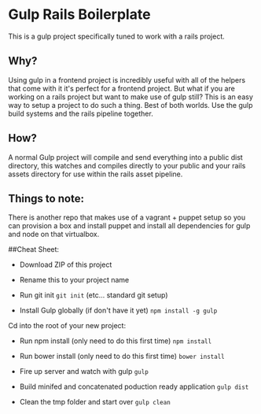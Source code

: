 Gulp Rails Boilerplate
================
This is a gulp project specifically tuned to work with a rails project.

## Why?
Using gulp in a frontend project is incredibly useful with all of the helpers that come with it it's perfect for a frontend project.
But what if you are working on a rails project but want to make use of gulp still? This is an easy way to setup a project to do such a thing. Best of both worlds. Use the gulp build systems and the rails pipeline together.

## How?
A normal Gulp project will compile and send everything into a public dist directory, this watches and compiles directly to your public and your rails assets directory for use within the rails asset pipeline.

## Things to note:
There is another repo that makes use of a vagrant + puppet setup so you can provision a box and install puppet and install all dependencies for gulp and node on that virtualbox.

##Cheat Sheet:

- Download ZIP of this project

- Rename this to your project name

- Run git init `git init` (etc... standard git setup)

- Install Gulp globally (if don't have it yet) `npm install -g gulp`


Cd into the root of your new project:

- Run npm install (only need to do this first time) `npm install`

- Run bower install (only need to do this first time) `bower install`

- Fire up server and watch with gulp `gulp`

- Build minifed and concatenated poduction ready application `gulp dist`

- Clean the tmp folder and start over `gulp clean`